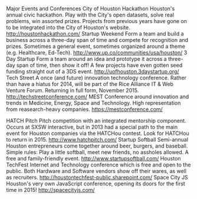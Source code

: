 Major Events and Conferences
City of Houston Hackathon
Houston's annual civic hackathon. Play with the City's open datasets, solve real problems, win assorted prizes. Projects from previous years have gone on to be integrated into the City of Houston's website.
http://houstonhackathon.com/
Startup Weekend
Form a team and build a business across a three-day span of time and compete for recognition and prizes. Sometimes a general event, sometimes organized around a theme (e.g. Healthcare, Ed-Tech).
http://www.up.co/communities/usa/houston/
3 Day Startup
Form a team around an idea and prototype it across a three-day span of time, then show it off! A few projects have even gotten seed funding straight out of a 3DS event.
http://uofhouston.3daystartup.org/
Tech Street
A once (and future) innovation technology conference. Rather than have a hiatus for 2014, will be part of the Rice Alliance IT & Web Venture Forum. Returning in full form, November 2015.
http://techstreetconference.com/
MEST
Conference around innovation and trends in Medicine, Energy, Space and Technology. High representation from reasearch-heavy companies.
https://mestconference.com/

HATCH Pitch
Pitch competition with an integrated mentorship component. Occurs at SXSW interactive, but in 2013 had a special path to the main event for Houston companies via the HATCHou contest. Look for HATCHou to return in 2015.
http://www.hatchpitch.com/
Startup Softball
Semi-annual Houston entrepreneurs come together around beer, burgers, and baseball. Simple rules: Play a little softball, meet new friends, no assholes allowed. A free and family-friendly event.
http://www.startupsoftball.com/
Houston TechFest
Internet and Technology conference which is free and open to the public. Both Hardware and Software vendors show off their wares, as well as recruiters.
http://houstontechfest-public.sharepoint.com/
Space City JS
Houston's very own JavaScript conference, opening its doors for the first time in 2015!
http://spacecityjs.com/

